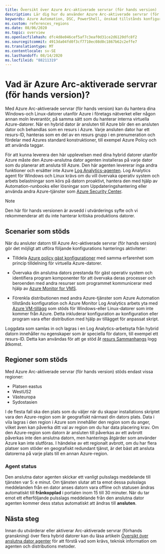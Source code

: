 ```yaml
---
title: Översikt över Azure Arc-aktiverade servrar (för hands version)
description: Lär dig hur du använder Azure Arc-aktiverade servrar (för hands version) för att hantera datorer som ligger utanför Azure, som om det är en Azure-resurs.
keywords: Azure Automation, DSC, PowerShell, önskad tillstånds konfiguration, uppdaterings hantering, ändrings spårning, inventering, Runbooks, python, grafisk, hybrid
ms.custom: references_regions
ms.date: 08/06/2020
ms.topic: overview
ms.openlocfilehash: dfc4d8e046cef5af7c3eaf0d31ce2d6120dfc8f2
ms.sourcegitcommit: 4913da04fd0f3cf7710ec08d0c1867b62c2effe7
ms.translationtype: MT
ms.contentlocale: sv-SE
ms.lasthandoff: 08/14/2020
ms.locfileid: "88211319"
---
```

# <a name="what-is-azure-arc-enabled-servers-preview"></a>Vad är Azure Arc-aktiverade servrar (för hands version)?

Med Azure Arc-aktiverade servrar (för hands version) kan du hantera dina Windows-och Linux-datorer utanför Azure i företags nätverket eller någon annan moln leverantör, på samma sätt som du hanterar interna virtuella Azure-datorer. När en hybrid dator är ansluten till Azure blir den en ansluten dator och behandlas som en resurs i Azure. Varje ansluten dator har ett resurs-ID, hanteras som en del av en resurs grupp i en prenumeration och fördelar med Azures standard konstruktioner, till exempel Azure Policy och att använda taggar.

För att kunna leverera den här upplevelsen med dina hybrid datorer utanför Azure måste den Azure-anslutna dator agenten installeras på varje dator som du planerar att ansluta till Azure. Den här agenten levererar inga andra funktioner och ersätter inte Azure [Log Analytics-agenten](../../azure-monitor/platform/log-analytics-agent.md). Log Analytics agent för Windows och Linux krävs om du vill övervaka operativ system och arbets belastningar som körs på datorn proaktivt, hantera den med hjälp av Automation-runbooks eller lösningar som Uppdateringshantering eller använda andra Azure-tjänster som [Azure Security Center](../../security-center/security-center-intro.md).

>[!NOTE]
>Den här för hands versionen är avsedd i utvärderings syfte och vi rekommenderar att du inte hanterar kritiska produktions datorer.
>

## <a name="supported-scenarios"></a>Scenarier som stöds

När du ansluter datorn till Azure Arc-aktiverade servrar (för hands version) gör det möjligt att utföra följande konfigurations hanterings aktiviteter:

- Tilldela [Azure policy gäst konfigurationer](../../governance/policy/concepts/guest-configuration.md) med samma erfarenhet som princip tilldelning för virtuella Azure-datorer.

- Övervaka din anslutna dators prestanda för gäst operativ system och identifiera program komponenter för att övervaka deras processer och beroenden med andra resurser som programmet kommunicerar med hjälp av [Azure Monitor for VMS](../../azure-monitor/insights/vminsights-overview.md).

- Förenkla distributionen med andra Azure-tjänster som Azure Automation tillstånds konfiguration och Azure Monitor Log Analytics arbets yta med [Azure VM-tillägg](manage-vm-extensions.md) som stöds för Windows-eller Linux-datorer som inte kommer från Azure. Detta inkluderar konfiguration av konfiguration eller program vara efter distribution med hjälp av tillägget för anpassat skript.

Loggdata som samlas in och lagras i en Log Analytics-arbetsyta från hybrid datorn innehåller nu egenskaper som är speciella för datorn, till exempel ett resurs-ID. Detta kan användas för att ge stöd åt [resurs Sammanhangs](../../azure-monitor/platform/design-logs-deployment.md#access-mode) logg åtkomst.

## <a name="supported-regions"></a>Regioner som stöds

Med Azure Arc-aktiverade servrar (för hands version) stöds endast vissa regioner:

- Platsen eastus
- WestUS2
- Västeuropa
- Sydostasien

I de flesta fall ska den plats som du väljer när du skapar installations skriptet vara den Azure-region som är geografiskt närmast din dators plats. Data i vila lagras i den region i Azure som innehåller den region som du anger, vilket även kan påverka ditt val av region om du har data placering krav. Om den Azure-region som datorn är ansluten till påverkas av ett avbrott påverkas inte den anslutna datorn, men hanterings åtgärder som använder Azure kan inte slutföras. I händelse av ett regionalt avbrott, om du har flera platser som stöder en geografiskt redundant tjänst, är det bäst att ansluta datorerna på varje plats till en annan Azure-region.

### <a name="agent-status"></a>Agent status

Den anslutna dator agenten skickar ett vanligt pulsslags meddelande till tjänsten var 5: e minut. Om tjänsten slutar att ta emot dessa pulsslags meddelanden från en dator anses datorn vara offline och statusen ändras automatiskt till **frånkopplad** i portalen inom 15 till 30 minuter. När du tar emot ett efterföljande pulsslags meddelande från den anslutna dator agenten kommer dess status automatiskt att ändras till **ansluten**.

## <a name="next-steps"></a>Nästa steg

Innan du utvärderar eller aktiverar Arc-aktiverade servrar (förhands granskning) över flera hybrid datorer kan du läsa artikeln [Översikt över anslutna dator agenter](agent-overview.md) för att förstå vad som krävs, teknisk information om agenten och distributions metoder.
